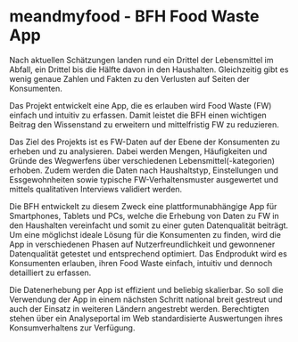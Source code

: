 # meandmyfood - BFH Food Waste App

Nach aktuellen Schätzungen landen rund ein Drittel der Lebensmittel im Abfall, ein Drittel bis die Hälfte davon in den Haushalten. Gleichzeitig gibt es wenig genaue Zahlen und Fakten zu den Verlusten auf Seiten der Konsumenten.

Das Projekt entwickelt eine App, die es erlauben wird Food Waste (FW) einfach und intuitiv zu erfassen. Damit leistet die BFH einen wichtigen Beitrag den Wissenstand zu erweitern und mittelfristig FW zu reduzieren.

Das Ziel des Projekts ist es FW-Daten auf der Ebene der Konsumenten zu erheben und zu analysieren. Dabei werden Mengen, Häufigkeiten und Gründe des Wegwerfens über verschiedenen Lebensmittel(-kategorien) erhoben. Zudem werden die Daten nach Haushaltstyp, Einstellungen und Essgewohnheiten sowie typische FW-Verhaltensmuster ausgewertet und mittels qualitativen Interviews validiert werden.

Die BFH entwickelt zu diesem Zweck eine plattformunabhängige App für Smartphones, Tablets und PCs, welche die Erhebung von Daten zu FW in den Haushalten vereinfacht und somit zu einer guten Datenqualität beiträgt. Um eine möglichst ideale Lösung für die Konsumenten zu finden, wird die App in verschiedenen Phasen auf Nutzerfreundlichkeit und gewonnener Datenqualität getestet und entsprechend optimiert. Das Endprodukt wird es Konsumenten erlauben, ihren Food Waste einfach, intuitiv und dennoch detailliert zu erfassen.

Die Datenerhebung per App ist effizient und beliebig skalierbar. So soll die Verwendung der App in einem nächsten Schritt national breit gestreut und auch der Einsatz in weiteren Ländern angestrebt werden. Berechtigten stehen über ein Analyseportal im Web standardisierte Auswertungen ihres Konsumverhaltens zur Verfügung.
